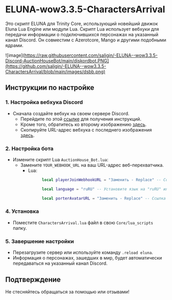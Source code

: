 # ELUNA-wow3.3.5-CharactersArrival

Это скрипт ELUNA для Trinity Core, использующий новейший движок Eluna Lua Engine или модули Lua. Скрипт Lua использует вебхуки для передачи информации о подключившихся персонажах на указанный канал Discord. Он совместим с Azerotcore, Mango и другими подобными ядрами.

![image](https://raw.githubusercontent.com/saligin/-ELUNA--wow3.3.5-Discord-AuctionHouseBot/main/diskordbot.PNG](https://github.com/saligin/-ELUNA--wow3.3.5-CharactersArrival/blob/main/images/dsbb.png)

## Инструкции по настройке

### 1. Настройка вебхука Discord
- Сначала создайте вебхук на своем сервере Discord.
  - Перейдите по этой [ссылке](wow.zabgame.ru/files/1.png) для получения инструкций.
  - Кроме того, обратитесь ко второму изображению [здесь](wow.zabgame.ru/files/2.png).
  - Скопируйте URL-адрес вебхука с последнего изображения [здесь](wow.zabgame.ru/files/3.png).

### 2. Настройка бота
- Измените скрипт Lua `AuctionHouse_Bot.lua`:
  - Замените `YOUR_WEBHOOK_URL` на ваш URL-адрес веб-перехватчика.
    - Lua:
      ```lua
			local playerJoinWebhookURL = "Заменить - Replace" -- Ссылка на ваш Discord webhook | Your Discord webhook link

			local language = "ruRU" -- Установите язык на "ruRU" или "enUS" | Set the language to "ruRU" or "enUS"

			local porterAvatarURL = "Заменить - Replace" -- Ссылка на изображение для вашего бота | Link to the image for your bot
      ```

### 4. Установка
- Поместите `CharactersArrival.lua` файл в свою `Core/lua_scripts` папку.

### 5. Завершение настройки
- Перезагрузите сервер или используйте команду `.reload eluna`.
- Информация о персонажах, зашедших в мир, будет автоматически передаваться на указанный канал Discord.

## Подтверждение

Не стесняйтесь обращаться за помощью или отзывами!
